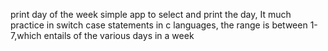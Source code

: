 print day of the week simple app to select and print the day,
It much  practice in switch case statements in c languages,
the range is between 1-7,which entails of the various days in a week 


